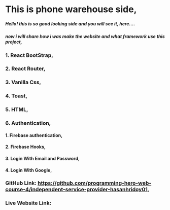 # This is phone warehouse side,
##### Hello! this is so good looking side and you will see it, here....
##### now i will share how i was make the website and what framework use this project,
### 1. React BootStrap,
### 2. React Router,
### 3. Vanilla Css,
### 4. Toast,
### 5. HTML,
### 6. Authentication,
####   1. Firebase authentication,
####   2. Firebase Hooks,
####   3. Login With Email and Password,
####   4. Login With Google,
### GitHub Link: https://github.com/programming-hero-web-course-4/independent-service-provider-hasanhridoy01,
### Live Website Link: